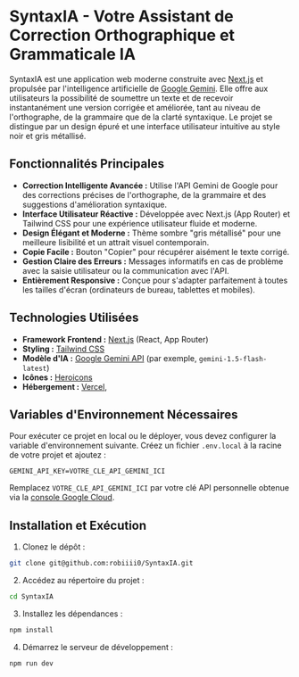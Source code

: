# SyntaxIA - Votre Assistant de Correction Orthographique et Grammaticale IA

SyntaxIA est une application web moderne construite avec [Next.js](https://nextjs.org) et propulsée par l'intelligence artificielle de [Google Gemini](https://ai.google.dev/). Elle offre aux utilisateurs la possibilité de soumettre un texte et de recevoir instantanément une version corrigée et améliorée, tant au niveau de l'orthographe, de la grammaire que de la clarté syntaxique. Le projet se distingue par un design épuré et une interface utilisateur intuitive au style noir et gris métallisé.

<!-- Optionnel : Ajoutez un lien vers une capture d'écran ici -->
<!-- Exemple : ![Capture d'écran de SyntaxIA](./public/screenshot-syntaxia.png) -->
<!-- Si vous ajoutez une capture, placez-la dans le dossier /public -->

## Fonctionnalités Principales

*   **Correction Intelligente Avancée :** Utilise l'API Gemini de Google pour des corrections précises de l'orthographe, de la grammaire et des suggestions d'amélioration syntaxique.
*   **Interface Utilisateur Réactive :** Développée avec Next.js (App Router) et Tailwind CSS pour une expérience utilisateur fluide et moderne.
*   **Design Élégant et Moderne :** Thème sombre "gris métallisé" pour une meilleure lisibilité et un attrait visuel contemporain.
*   **Copie Facile :** Bouton "Copier" pour récupérer aisément le texte corrigé.
*   **Gestion Claire des Erreurs :** Messages informatifs en cas de problème avec la saisie utilisateur ou la communication avec l'API.
*   **Entièrement Responsive :** Conçue pour s'adapter parfaitement à toutes les tailles d'écran (ordinateurs de bureau, tablettes et mobiles).

## Technologies Utilisées

*   **Framework Frontend :** [Next.js](https://nextjs.org/) (React, App Router)
*   **Styling :** [Tailwind CSS](https://tailwindcss.com/)
*   **Modèle d'IA :** [Google Gemini API](https://ai.google.dev/models/gemini) (par exemple, `gemini-1.5-flash-latest`)
*   **Icônes :** [Heroicons](https://heroicons.com/)
*   **Hébergement  :** [Vercel](https://vercel.com/),

## Variables d'Environnement Nécessaires

Pour exécuter ce projet en local ou le déployer, vous devez configurer la variable d'environnement suivante.
Créez un fichier `.env.local` à la racine de votre projet et ajoutez :

```env
GEMINI_API_KEY=VOTRE_CLE_API_GEMINI_ICI
```
Remplacez `VOTRE_CLE_API_GEMINI_ICI` par votre clé API personnelle obtenue via la [console Google Cloud](https://console.cloud.google.com/).

## Installation et Exécution
1.  Clonez le dépôt :

```bash
git clone git@github.com:robiiii0/SyntaxIA.git
```
2.  Accédez au répertoire du projet :

```bash
cd SyntaxIA
```
3.  Installez les dépendances :

```bash
npm install
```
4.  Démarrez le serveur de développement :

```bash
npm run dev
```
